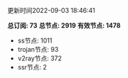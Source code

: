 更新时间2022-09-03 18:46:41

**总订阅: 73**
**总节点: 2919**
**有效节点: 1478**
- ss节点: 1011
- trojan节点: 93
- v2ray节点: 372
- ssr节点: 2
